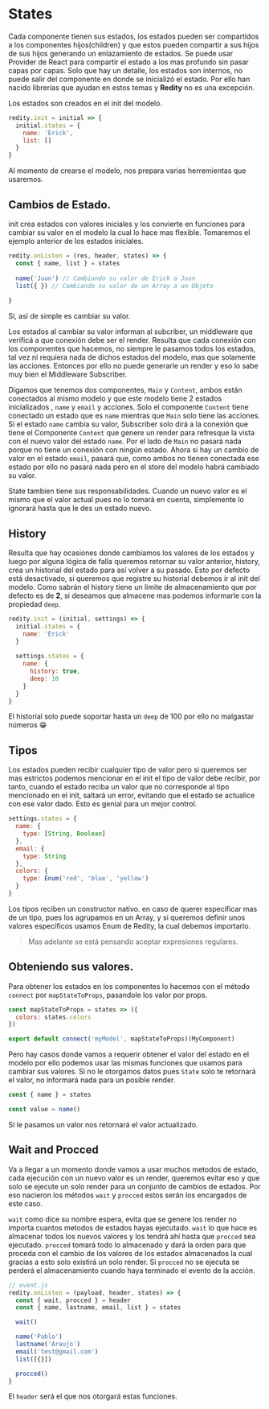 States
==========

Cada componente tienen sus estados, los estados pueden ser compartidos a los componentes hijos(children) y que estos pueden compartir a sus hijos de sus hijos generando un enlazamiento de estados. Se puede usar Provider de React para compartir el estado a los mas profundo sin pasar capas por capas. Solo que hay un detalle, los estados son internos, no puede salir del componente en donde se inicializó el estado. Por ello han nacido librerías que ayudan en estos temas y __Redity__ no es una excepción.

Los estados son creados en el init del modelo.

```js
redity.init = initial => {
  initial.states = {
    name: 'Erick',
    list: []
  }
}
```

Al momento de crearse el modelo, nos prepara varias herremientas que usaremos.

## Cambios de Estado.

init crea estados con valores iniciales y los convierte en funciones para cambiar su valor en el modelo la cual lo hace mas flexible.
Tomaremos el ejemplo anterior de los estados iniciales.

```js
redity.onListen = (res, header, states) => {
  const { name, list } = states
  
  name('Juan') // Cambiando su valor de Erick a Juan
  list({ }) // Cambiando su valor de un Array a un Objeto
  
}
```

Si, así de simple es cambiar su valor.

Los estados al cambiar su valor informan al subcriber, un middleware que verificá a que conexión debe ser el render. Resulta que cada conexión con los componentes que hacemos, no siempre le pasamos todos los estados, tal vez ni requiera nada de dichos estados del modelo, mas que solamente las acciones. Entonces por ello no puede generarle un render y eso lo sabe muy bien el Middleware Subscriber.

Digamos que tenemos dos componentes, `Main` y `Content`, ambos están conectados al mismo modelo y que este modelo tiene 2 estados inicializados , `name` y `email` y acciones. Solo el componente `Content` tiene conectado un estado que es `name` mientras que `Main` solo tiene las acciones. Si el estado `name` cambia su valor, Subscriber solo dirá a la conexión que tiene el Componente `Content` que genere un render para refresque la vista con el nuevo valor del estado `name`. Por el lado de `Main` no pasará nada porque no tiene un conexión con ningún estado. Ahora si hay un cambio de valor en el estado `email`, pasará que, como ambos no tienen conectada ese estado por ello no pasará nada pero en el store del modelo habrá cambiado su valor.

State tambien tiene sus responsabilidades. Cuando un nuevo valor es el mismo que el valor actual pues no lo tomará en cuenta, simplemente lo ignorará hasta que le des un estado nuevo.

## History

Resulta que hay ocasiones donde cambiamos los valores de los estados y luego por alguna lógica de falla queremos retornar su valor anterior, history, crea un historial del estado para así volver a su pasado. Esto por defecto está desactivado, si queremos que registre su historial debemos ir al init del modelo.
Como sabrán el history tiene un limite de almacenamiento que por defecto es de __2__, si deseamos que almacene mas podemos informarle con la propiedad `deep`.

```js
redity.init = (initial, settings) => {
  initial.states = {
    name: 'Erick'
  }
  
  settings.states = {
    name: {
      history: true,
      deep: 10
    }
  }
}
```

El historial solo puede soportar hasta un `deep` de 100 por ello no malgastar números 😁

## Tipos

Los estados pueden recibir cualquier tipo de valor pero si queremos ser mas estrictos podemos mencionar en el init el tipo de valor debe recibir, por tanto, cuando el estado reciba un valor que no corresponde al tipo mencionado en el init, saltará un error, evitando que el estado se actualice con ese valor dado. Esto es genial para un mejor control.

```js
settings.states = {
  name: {
    type: [String, Boolean]
  },
  email: {
    type: String
  },
  colors: {
    type: Enum('red', 'blue', 'yellow')
  }
}
```

Los tipos reciben un constructor nativo. en caso de querer especificar mas de un tipo, pues los agrupamos en un Array, y si queremos definir unos valores especificos usamos Enum de Redity, la cual debemos importarlo.

> Mas adelante se está pensando aceptar expresiones regulares.


## Obteniendo sus valores.

Para obtener los estados en los componentes lo hacemos con el método `connect` por `mapStateToProps`, pasandole los valor por props.

```js
const mapStateToProps = states => ({
  colors: states.colors
})

export default connect('myModel', mapStateToProps)(MyComponent)
```

Pero hay casos donde vamos a requerir obtener el valor del estado en el modelo por ello podemos usar las mismas funciones que usamos para cambiar sus valores. Si no le otorgamos datos pues `State` solo te retornará el valor, no informará nada para un posible render.

```js
const { name } = states

const value = name()
```
Si le pasamos un valor nos retornará el valor actualizado.

## Wait and Procced

Va a llegar a un momento donde vamos a usar muchos metodos de estado, cada ejecución con un nuevo valor es un render, queremos evitar eso y que solo se ejecute un solo render para un conjunto de cambios de estados. Por eso nacieron los métodos `wait` y `procced` estos serán los encargados de este caso.

`wait` como dice su nombre espera, evita que se genere los render no importa cuantos metodos de estados hayas ejecutado. `wait` lo que hace es almacenar todos los nuevos valores y los tendrá ahí hasta que `procced` sea ejecutado. `procced` tomará todo lo almacenado y dará la orden para que proceda con el cambio de los valores de los estados almacenados la cual gracias a esto solo existirá un solo render. Si `procced` no se ejecuta se perderá el almacenamiento cuando haya terminado el evento de la acción.

```js
// event.js
redity.onListen = (payload, header, states) => {
  const { wait, procced } = header
  const { name, lastname, email, list } = states

  wait()

  name('Pablo')
  lastname('Araujo')
  email('test@gmail.com')
  list([{}])

  procced()
}

```

El `header` será el que nos otorgará estas funciones.